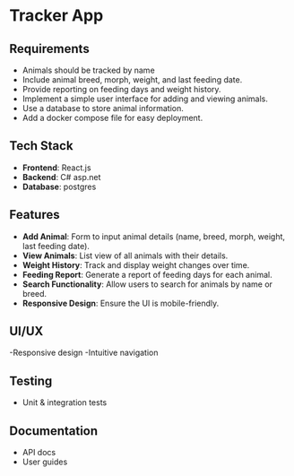 # Tracker App

## Requirements
- Animals should be tracked by name
- Include animal breed, morph, weight, and last feeding date.
- Provide reporting on feeding days and weight history.
- Implement a simple user interface for adding and viewing animals.
- Use a database to store animal information.
- Add a docker compose file for easy deployment.

## Tech Stack
- **Frontend**: React.js
- **Backend**: C# asp.net
- **Database**: postgres

## Features
- **Add Animal**: Form to input animal details (name, breed, morph, weight, last feeding date).
- **View Animals**: List view of all animals with their details.
- **Weight History**: Track and display weight changes over time.
- **Feeding Report**: Generate a report of feeding days for each animal.
- **Search Functionality**: Allow users to search for animals by name or breed.
- **Responsive Design**: Ensure the UI is mobile-friendly.

## UI/UX
-Responsive design
-Intuitive navigation

## Testing
- Unit & integration tests

## Documentation
- API docs
- User guides
